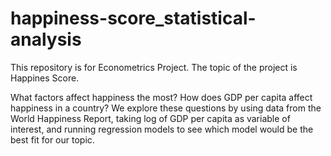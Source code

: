 # happiness-score_statistical-analysis
This repository is for Econometrics Project. The topic of the project is Happines Score.

What factors affect happiness the most? How does GDP per capita affect happiness in a country? We explore these questions by using data from the World Happiness Report, taking log of GDP per capita as variable of interest, and running regression models to see which model would be the best fit for our topic.
